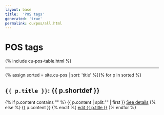 ```yaml
---
layout: base
title:  'POS tags'
generated: 'true'
permalink: cu/pos/all.html
---
```


# POS tags

{% include cu-pos-table.html %}

----------

{% assign sorted = site.cu-pos | sort: 'title' %}{% for p in sorted %}
<a id="al-cu-pos/{{ p.title }}" class="al-dest"/>
<h2><code>{{ p.title }}</code>: {{ p.shortdef }}</h2>
{% if p.content contains "<!--details-->" %}    
{{ p.content | split:"<!--details-->" | first }}
<a href="{{ p.title }}" class="al-doc">See details</a>
{% else %}
{{ p.content }}
{% endif %}
<a href="{{ site.git_edit }}/{% if p.collection %}{{ p.relative_path }}{% else %}{{ p.path }}{% endif %}" target="#">edit {{ p.title }}</a>
{% endfor %}
